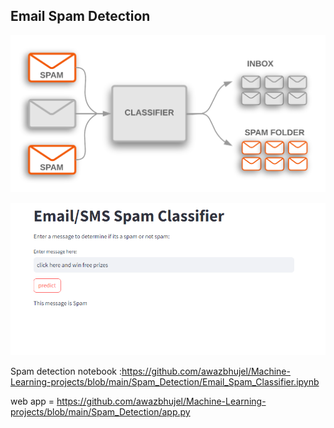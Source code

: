 ## Email Spam Detection
<p align="center">
  <img src="https://github.com/awazbhujel/Machine-Learning-projects/blob/main/Spam_Detection/spam_classification.png"  title="hover text">
</p>

<p align="center">
  <img src="https://github.com/awazbhujel/Machine-Learning-projects/blob/main/Spam_Detection/pic1.PNG"  title="hover text">
</p>

Spam detection notebook :https://github.com/awazbhujel/Machine-Learning-projects/blob/main/Spam_Detection/Email_Spam_Classifier.ipynb

web app = https://github.com/awazbhujel/Machine-Learning-projects/blob/main/Spam_Detection/app.py



